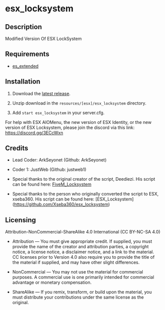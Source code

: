 # esx_locksystem

## Description
Modified Version Of ESX LockSystem

## Requirements
* [es_extended](https://github.com/ESX-Org/es_extended)



## Installation

1) Download the [latest release](https://github.com/ArkSeyonet/esx_locksystem/releases/latest).

2) Unzip download in the `resources/[esx]/esx_locksystem` directory.

3) Add `start esx_locksystem` in your server.cfg.

For help with ESX AIOMenu, the new version of ESX Identity, or the new version of ESX Locksystem, please join the discord via this link: https://discord.gg/3ECcWxn

## Credits
* Lead Coder: ArkSeyonet (Github: ArkSeyonet)
* Coder 1: JustWeb (Github: justweb1)

* Special thanks to the original creator of the script, Deediezi. His script can be found here:
[FiveM_Locksystem](https://forum.fivem.net/t/release-locksystem-3-1-updated-the-07-16-2018-beta/17750)
* Special thanks to the person who originally converted the script to ESX, xseba360. His script can be found here:
[ESX_Locksystem] (https://github.com/Xseba360/esx_locksystem)

## Licensing

Attribution-NonCommercial-ShareAlike 4.0 International (CC BY-NC-SA 4.0)

* Attribution — You must give appropriate credit. If supplied, you must provide the name of the creator and attribution parties, a copyright notice, a license notice, a disclaimer notice, and a link to the material. CC licenses prior to Version 4.0 also require you to provide the title of the material if supplied, and may have other slight differences.

* NonCommercial — You may not use the material for commercial purposes. A commercial use is one primarily intended for commercial advantage or monetary compensation.

* ShareAlike — If you remix, transform, or build upon the material, you must distribute your contributions under the same license as the original.
